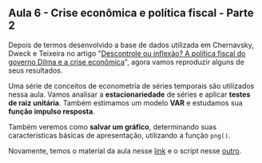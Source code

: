 ## Aula 6 - Crise econômica e política fiscal - Parte 2

Depois de termos desenvolvido a base de dados utilizada em Chernavsky, Dweck e Teixeira no artigo "[Descontrole ou inflexão? A política fiscal do governo Dilma e a crise econômica](https://www.scielo.br/scielo.php?script=sci_arttext&pid=S0104-06182020000300811&tlng=pt)", agora vamos reproduzir alguns de seus resultados.

Uma série de conceitos de econometria de séries temporais são utilizados nessa aula. Vamos analisar a **estacionariedade** de séries e aplicar **testes de raiz unitária**. Também estimamos um modelo **VAR** e estudamos sua **função impulso resposta**.

Também veremos como **salvar um gráfico**, determinando suas características básicas de apresentação, utilizando a função `png()`. 

Novamente, temos o material da aula nesse [link](https://matiascardomingo.github.io/B_R_Curso/Aula-6.html) e o script nesse [outro](https://github.com/matiascardomingo/B_R_Curso/blob/main/Scripts/Aula%206.Rmd).
